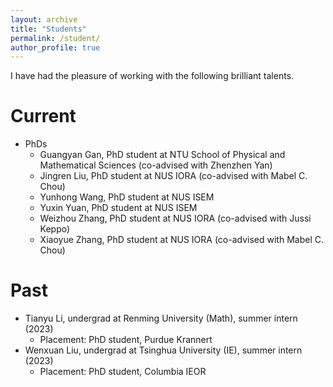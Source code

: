 ```yaml
---
layout: archive
title: "Students"
permalink: /student/
author_profile: true
---
```

I have had the pleasure of working with the following brilliant talents.

Current
======
* PhDs
  * Guangyan Gan, PhD student at NTU School of Physical and Mathematical Sciences (co-advised with Zhenzhen Yan)
  * Jingren Liu, PhD student at NUS IORA (co-advised with Mabel C. Chou)
  * Yunhong Wang, PhD student at NUS ISEM
  * Yuxin Yuan, PhD student at NUS ISEM
  * Weizhou Zhang, PhD student at NUS IORA (co-advised with Jussi Keppo)
  * Xiaoyue Zhang, PhD student at NUS IORA (co-advised with Mabel C. Chou)

Past
======
* Tianyu Li, undergrad at Renming University (Math), summer intern (2023)
  * Placement: PhD student, Purdue Krannert
* Wenxuan Liu, undergrad at Tsinghua University (IE), summer intern (2023)
  * Placement: PhD student, Columbia IEOR